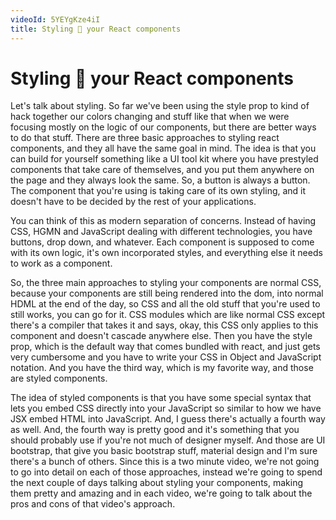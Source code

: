 ```yaml
---
videoId: 5YEYgKze4iI
title: Styling 💅 your React components
---
```


# Styling 💅 your React components

Let's talk about styling. So far we've been using the style prop to kind of hack together our colors changing and stuff like that when we were focusing mostly on the logic of our components, but there are better ways to do that stuff. There are three basic approaches to styling react components, and they all have the same goal in mind. The idea is that you can build for yourself something like a UI tool kit where you have prestyled components that take care of themselves, and you put them anywhere on the page and they always look the same. So, a button is always a button. The component that you're using is taking care of its own styling, and it doesn't have to be decided by the rest of your applications.

You can think of this as modern separation of concerns. Instead of having CSS, HGMN and JavaScript dealing with different technologies, you have buttons, drop down, and whatever. Each component is supposed to come with its own logic, it's own incorporated styles, and everything else it needs to work as a component.

So, the three main approaches to styling your components are normal CSS, because your components are still being rendered into the dom, into normal HDML at the end of the day, so CSS and all the old stuff that you're used to still works, you can go for it. CSS modules which are like normal CSS except there's a compiler that takes it and says, okay, this CSS only applies to this component and doesn't cascade anywhere else. Then you have the style prop, which is the default way that comes bundled with react, and just gets very cumbersome and you have to write your CSS in Object and JavaScript notation. And you have the third way, which is my favorite way, and those are styled components.

The idea of styled components is that you have some special syntax that lets you embed CSS directly into your JavaScript so similar to how we have JSX embed HTML into JavaScript. And, I guess there's actually a fourth way as well. And, the fourth way is pretty good and it's something that you should probably use if you're not much of designer myself. And those are UI bootstrap, that give you basic bootstrap stuff, material design and I'm sure there's a bunch of others. Since this is a two minute video, we're not going to go into detail on each of those approaches, instead we're going to spend the next couple of days talking about styling your components, making them pretty and amazing and in each video, we're going to talk about the pros and cons of that video's approach.
